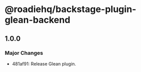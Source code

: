 # @roadiehq/backstage-plugin-glean-backend

## 1.0.0

### Major Changes

- 481af91: Release Glean plugin.
